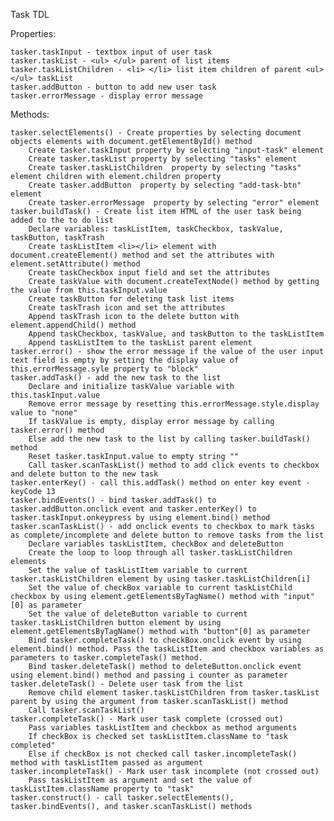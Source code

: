 Task TDL

Properties:

    tasker.taskInput - textbox input of user task
    tasker.taskList - <ul> </ul> parent of list items
    tasker.taskListChildren - <li> </li> list item children of parent <ul> </ul> taskList
    tasker.addButton - button to add new user task
    tasker.errorMessage - display error message

Methods:

    tasker.selectElements() - Create properties by selecting document objects elements with document.getElementById() method
    	Create tasker.taskInput property by selecting "input-task" element
    	Create tasker.taskList property by selecting "tasks" element
    	Create tasker.taskListChildren  property by selecting "tasks" element children with element.children property
    	Create tasker.addButton  property by selecting "add-task-btn" element
    	Create tasker.errorMessage  property by selecting "error" element
    tasker.buildTask() - Create list item HTML of the user task being added to the to do list
    	Declare variables: taskListItem, taskCheckbox, taskValue, taskButton, taskTrash
    	Create taskListItem <li></li> element with document.createElement() method and set the attributes with element.setAttribute() method
    	Create taskCheckbox input field and set the attributes
    	Create taskValue with document.createTextNode() method by getting the value from this.taskInput.value
    	Create taskButton for deleting task list items
    	Create taskTrash icon and set the attributes
    	Append taskTrash icon to the delete button with element.appendChild() method
    	Append taskCheckbox, taskValue, and taskButton to the taskListItem
    	Append taskListItem to the taskList parent element
    tasker.error() - show the error message if the value of the user input text field is empty by setting the display value of this.errorMessage.syle property to "block"
    tasker.addTask() - add the new task to the list
    	Declare and initialize taskValue variable with this.taskInput.value
    	Remove error message by resetting this.errorMessage.style.display value to "none"
    	If taskValue is empty, display error message by calling tasker.error() method
    	Else add the new task to the list by calling tasker.buildTask() method
    	Reset tasker.taskInput.value to empty string ""
    	Call tasker.scanTaskList() method to add click events to checkbox and delete button to the new task
    tasker.enterKey() - call this.addTask() method on enter key event - keyCode 13
    tasker.bindEvents() - bind tasker.addTask() to tasker.addButton.onclick event and tasker.enterKey() to  tasker.taskInput.onkeypress by using element.bind() method
    tasker.scanTaskList() - add onclick events to checkbox to mark tasks as complete/incomplete and delete button to remove tasks from the list
    	Declare variables taskListItem, checkBox and deleteButton
    	Create the loop to loop through all tasker.taskListChildren elements
    	Set the value of taskListItem variable to current tasker.taskListChildren element by using tasker.taskListChildren[i]
    	Set the value of checkBox variable to current taskListChild checkbox by using element.getElementsByTagName() method with "input"[0] as parameter
    	Set the value of deleteButton variable to current tasker.taskListChildren button element by using element.getElementsByTagName() method with "button"[0] as parameter
    	Bind tasker.completeTask() to checkBox.onclick event by using element.bind() method. Pass the taskListItem and checkbox variables as parameters to tasker.completeTask() method.
    	Bind tasker.deleteTask() method to deleteButton.onclick event using element.bind() method and passing i counter as parameter
    tasker.deleteTask() - Delete user task from the list
    	Remove child element tasker.taskListChildren from tasker.taskList parent by using the argument from tasker.scanTaskList() method
    	Call tasker.scanTaskList()
    tasker.completeTask() - Mark user task complete (crossed out)
    	Pass variables taskListItem and checkbox as method arguments
    	If checkBox is checked set taskListItem.className to "task completed"
    	Else if checkBox is not checked call tasker.incompleteTask() method with taskListItem passed as argument
    tasker.incompleteTask() - Mark user task incomplete (not crossed out)
    	Pass taskListItem as argument and set the value of taskListItem.className property to "task"
    tasker.construct() - call tasker.selectElements(), tasker.bindEvents(), and tasker.scanTaskList() methods
